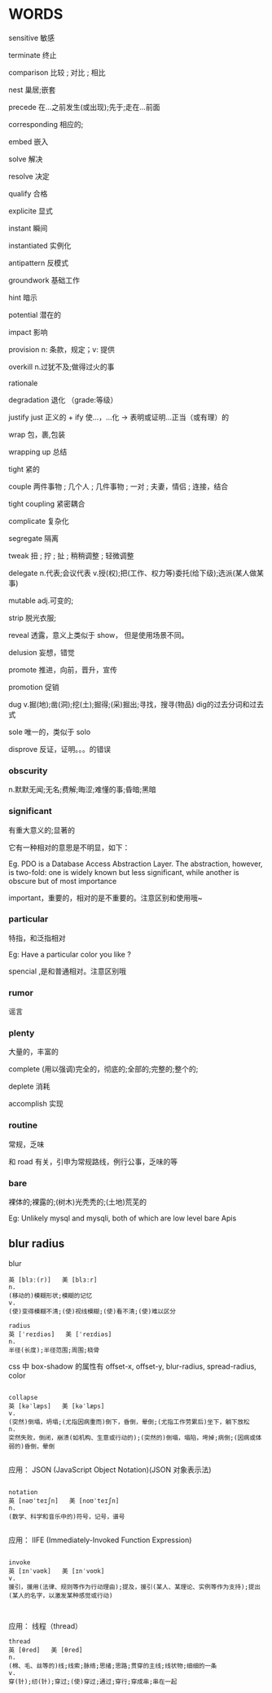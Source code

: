 # WORDS

sensitive 敏感  

terminate 终止

comparison 比较 ; 对比 ; 相比

nest 巢居;嵌套

precede 在…之前发生(或出现);先于;走在…前面

corresponding 相应的;

embed 嵌入

solve 解决

resolve 决定

qualify 合格

explicite 显式

instant 瞬间

instantiated 实例化

antipattern 反模式

groundwork 基础工作

hint 暗示

potential 潜在的

impact 影响

provision n: 条款，规定；v: 提供

overkill n.过犹不及;做得过火的事  

rationale 

degradation 退化 （grade:等级）

justify just 正义的 + ify 使…，…化 → 表明或证明…正当（或有理）的

wrap 包，裹,包装

wrapping up 总结

tight 紧的

couple 两件事物 ; 几个人 ; 几件事物 ; 一对 ; 夫妻，情侣 ; 连接，结合

tight coupling  紧密耦合

complicate 复杂化

segregate 隔离

tweak 扭 ; 拧 ; 扯 ; 稍稍调整 ; 轻微调整

delegate n.代表;会议代表 v.授(权);把(工作、权力等)委托(给下级);选派(某人做某事)

mutable adj.可变的;

strip 脱光衣服;

reveal 透露，意义上类似于 show， 但是使用场景不同。

delusion 妄想，错觉

promote 推进，向前，晋升，宣传

promotion 促销


dug v.掘(地);凿(洞);挖(土);掘得;(采)掘出;寻找，搜寻(物品) dig的过去分词和过去式

sole 唯一的，类似于 solo 

disprove 反证，证明。。。的错误


### obscurity

n.默默无闻;无名;费解;晦涩;难懂的事;昏暗;黑暗


### significant 

有重大意义的;显著的  

它有一种相对的意思是不明显，如下：

Eg. PDO is a Database Access Abstraction Layer. The abstraction, however, is two-fold: one is widely known but less significant, while another is obscure but of most importance  

important，重要的，相对的是不重要的。注意区别和使用哦~


### particular 

特指，和泛指相对

Eg: Have a particular color you like ?
           
spencial ,是和普通相对。注意区别哦


### rumor
谣言


### plenty
大量的，丰富的

complete (用以强调)完全的，彻底的;全部的;完整的;整个的;

deplete 消耗

accomplish 实现



### routine
常规，乏味

和 road 有关，引申为常规路线，例行公事，乏味的等

### bare 
裸体的;裸露的;(树木)光秃秃的;(土地)荒芜的

Eg: Unlikely mysql and mysqli, both of which are low level bare Apis



## blur radius

blur

```
英 [blɜː(r)]   美 [blɜːr]  
n.
(移动的)模糊形状;模糊的记忆
v.
(使)变得模糊不清;(使)视线模糊;(使)看不清;(使)难以区分

```


```
radius
英 [ˈreɪdiəs]   美 [ˈreɪdiəs]  
n.
半径(长度);半径范围;周围;桡骨
```

css 中 box-shadow 的属性有 offset-x, offset-y, blur-radius, spread-radius, color



```

collapse
英 [kəˈlæps]   美 [kəˈlæps]  
v.
(突然)倒塌，坍塌;(尤指因病重而)倒下，昏倒，晕倒;(尤指工作劳累后)坐下，躺下放松
n.
突然失败，倒闭，崩溃(如机构、生意或行动的);(突然的)倒塌，塌陷，垮掉;病倒;(因病或体弱的)昏倒，晕倒


```



应用： JSON (JavaScript Object Notation)(JSON 对象表示法)

```

notation
英 [nəʊˈteɪʃn]   美 [noʊˈteɪʃn]  
n.
(数学、科学和音乐中的)符号，记号，谱号


```


应用： IIFE (Immediately-Invoked Function Expression)
```

invoke
英 [ɪnˈvəʊk]   美 [ɪnˈvoʊk]  
v.
援引，援用(法律、规则等作为行动理由);提及，援引(某人、某理论、实例等作为支持);提出(某人的名字，以激发某种感觉或行动)



```


应用： 线程（thread）

```
thread
英 [θred]   美 [θred]  
n.
(棉、毛、丝等的)线;线索;脉络;思绪;思路;贯穿的主线;线状物;细细的一条
v.
穿(针);纫(针);穿过;(使)穿过;通过;穿行;穿成串;串在一起

```